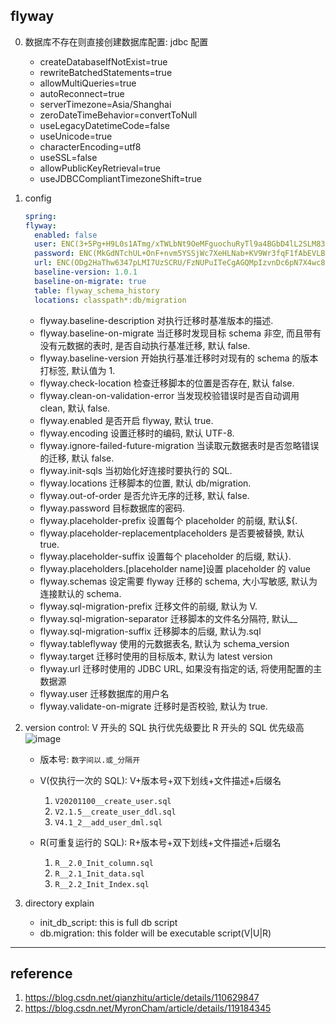 ## flyway

0. 数据库不存在则直接创建数据库配置: jdbc 配置
    - createDatabaseIfNotExist=true
    - rewriteBatchedStatements=true
    - allowMultiQueries=true
    - autoReconnect=true
    - serverTimezone=Asia/Shanghai
    - zeroDateTimeBehavior=convertToNull
    - useLegacyDatetimeCode=false
    - useUnicode=true
    - characterEncoding=utf8
    - useSSL=false
    - allowPublicKeyRetrieval=true
    - useJDBCCompliantTimezoneShift=true

1. config

   ```yml
   spring:
   flyway:
     enabled: false
     user: ENC(3+5Pg+H9L0s1ATmg/xTWLbNt9OeMFguochuRyTl9a4BGbD4lL2SLM8351rdHYhC2)
     password: ENC(MkGdNTchUL+OnF+nvm5YSSjWc7XeHLNab+KV9Wr3fqF1fAbEVLB2urZotLn8nAk1)
     url: ENC(ODg2HaThw6347pLMI7UzSCRU/FzNUPuITeCgAGQMpIzvnDc6pN7X4wc8G3K6i9c4iFy6LvNTfnZgnZGYa3bA3za4tc3nbvj/dIf3yofN/5mMQPYAwRv8bp92Y0c8MGW1rOsxQyUv9YwGc4tNcWWfylJFj3GxOXtp1LTNpMmw2VkVBnBlsk47zvk3qqtHPJJJ5JnFD/Pf32XRdTzXc3aOgDkqrQ9e+UALplaXoV4x+PQ8g3vusKOfbayCuaerFL/orG6MG22UWf1MlFUu6vM1NhY81n5RMK6P7c7VWN+SECxWnhqDtpu+74/gEfs1D9EeMh9t19L5bULFKcKstdKdJRUus6Rvk3KA+LFTwAz08K1iCQXpRzvv6poZhy2UCFb9eVZqMpFJ3NjfrpjA7HmI69WyEoR4Uj7HG4JgeX9WsxjE8G0CHHMVPQJR3TvQF17x)
     baseline-version: 1.0.1
     baseline-on-migrate: true
     table: flyway_schema_history
     locations: classpath*:db/migration
   ```

    - flyway.baseline-description 对执行迁移时基准版本的描述.
    - flyway.baseline-on-migrate 当迁移时发现目标 schema 非空, 而且带有没有元数据的表时, 是否自动执行基准迁移, 默认
      false.
    - flyway.baseline-version 开始执行基准迁移时对现有的 schema 的版本打标签, 默认值为 1.
    - flyway.check-location 检查迁移脚本的位置是否存在, 默认 false.
    - flyway.clean-on-validation-error 当发现校验错误时是否自动调用 clean, 默认 false.
    - flyway.enabled 是否开启 flyway, 默认 true.
    - flyway.encoding 设置迁移时的编码, 默认 UTF-8.
    - flyway.ignore-failed-future-migration 当读取元数据表时是否忽略错误的迁移, 默认 false.
    - flyway.init-sqls 当初始化好连接时要执行的 SQL.
    - flyway.locations 迁移脚本的位置, 默认 db/migration.
    - flyway.out-of-order 是否允许无序的迁移, 默认 false.
    - flyway.password 目标数据库的密码.
    - flyway.placeholder-prefix 设置每个 placeholder 的前缀, 默认${.
    - flyway.placeholder-replacementplaceholders 是否要被替换, 默认 true.
    - flyway.placeholder-suffix 设置每个 placeholder 的后缀, 默认}.
    - flyway.placeholders.[placeholder name]设置 placeholder 的 value
    - flyway.schemas 设定需要 flyway 迁移的 schema, 大小写敏感, 默认为连接默认的 schema.
    - flyway.sql-migration-prefix 迁移文件的前缀, 默认为 V.
    - flyway.sql-migration-separator 迁移脚本的文件名分隔符, 默认\_\_
    - flyway.sql-migration-suffix 迁移脚本的后缀, 默认为.sql
    - flyway.tableflyway 使用的元数据表名, 默认为 schema_version
    - flyway.target 迁移时使用的目标版本, 默认为 latest version
    - flyway.url 迁移时使用的 JDBC URL, 如果没有指定的话, 将使用配置的主数据源
    - flyway.user 迁移数据库的用户名
    - flyway.validate-on-migrate 迁移时是否校验, 默认为 true.

2. version control: V 开头的 SQL 执行优先级要比 R 开头的 SQL 优先级高
   ![image](https://github.com/fork-repoes/COLA/assets/42330329/aee2b01c-6711-4b50-bf9c-34ba42848b19)

    - 版本号: `数字间以.或_分隔开`

    - V(仅执行一次的 SQL): V+版本号+双下划线+文件描述+后缀名
        1. `V20201100__create_user.sql`
        2. `V2.1.5__create_user_ddl.sql`
        3. `V4.1_2__add_user_dml.sql`
    - R(可重复运行的 SQL): R+版本号+双下划线+文件描述+后缀名
        1. `R__2.0_Init_column.sql`
        2. `R__2.1_Init_data.sql`
        3. `R__2.2_Init_Index.sql`

3. directory explain
    - init_db_script: this is full db script
    - db.migration: this folder will be executable script(V|U|R)

---

## reference

1. https://blog.csdn.net/qianzhitu/article/details/110629847
2. https://blog.csdn.net/MyronCham/article/details/119184345

